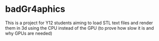# badGr4aphics

This is a project for Y12 students aiming to load STL text files and render them in 3d using the CPU instead of the GPU (to prove how slow it is and why GPUs are needed)
